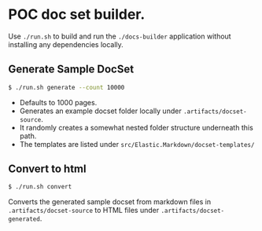 # POC doc set builder. 


Use `./run.sh` to build and run the `./docs-builder` application without installing any dependencies locally.


## Generate Sample DocSet


```bash
$ ./run.sh generate --count 10000
```
- Defaults to 1000 pages. 
- Generates an example docset folder locally under `.artifacts/docset-source`.
- It randomly creates a somewhat nested folder structure underneath this path.
- The templates are listed under `src/Elastic.Markdown/docset-templates/`

## Convert to html

```bash
$ ./run.sh convert
```

Converts the generated sample docset from markdown files in `.artifacts/docset-source` to HTML files
under `.artifacts/docset-generated`.
